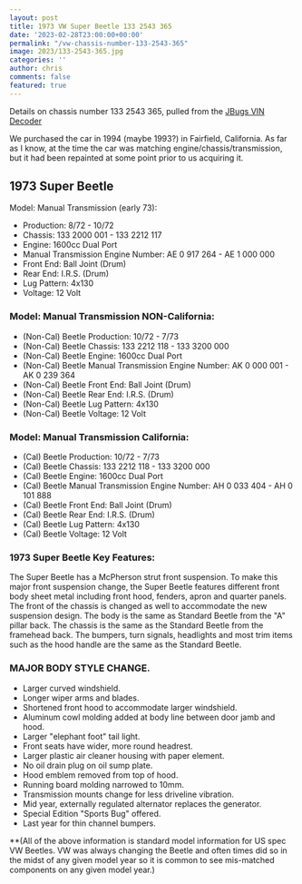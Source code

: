 ```yaml
---
layout: post
title: 1973 VW Super Beetle 133 2543 365
date: '2023-02-28T23:00:00+00:00'
permalink: "/vw-chassis-number-133-2543-365"
image: 2023/133-2543-365.jpg
categories: ''
author: chris
comments: false
featured: true
---
```

Details on chassis number 133 2543 365, pulled from the [JBugs VIN Decoder](https://www.jbugs.com/category/vw-vin.html)

We purchased the car in 1994 (maybe 1993?) in Fairfield, California. As far as I know, at the time the car was matching engine/chassis/transmission, but it had been repainted at some point prior to us acquiring it.

## 1973 Super Beetle

Model: Manual Transmission (early 73):
- Production: 8/72 - 10/72
- Chassis: 133 2000 001 - 133 2212 117
- Engine: 1600cc Dual Port
- Manual Transmission Engine Number: AE 0 917 264 - AE 1 000 000
- Front End: Ball Joint (Drum)
- Rear End: I.R.S. (Drum)
- Lug Pattern: 4x130
- Voltage: 12 Volt

### Model: Manual Transmission NON-California:
- (Non-Cal) Beetle Production: 10/72 - 7/73
- (Non-Cal) Beetle Chassis: 133 2212 118 - 133 3200 000
- (Non-Cal) Beetle Engine: 1600cc Dual Port
- (Non-Cal) Beetle Manual Transmission Engine Number: AK 0 000 001 - AK 0 239 364
- (Non-Cal) Beetle Front End: Ball Joint (Drum)
- (Non-Cal) Beetle Rear End: I.R.S. (Drum)
- (Non-Cal) Beetle Lug Pattern: 4x130
- (Non-Cal) Beetle Voltage: 12 Volt

### Model: Manual Transmission California:
- (Cal) Beetle Production: 10/72 - 7/73
- (Cal) Beetle Chassis: 133 2212 118 - 133 3200 000
- (Cal) Beetle Engine: 1600cc Dual Port
- (Cal) Beetle Manual Transmission Engine Number: AH 0 033 404 - AH 0 101 888
- (Cal) Beetle Front End: Ball Joint (Drum)
- (Cal) Beetle Rear End: I.R.S. (Drum)
- (Cal) Beetle Lug Pattern: 4x130
- (Cal) Beetle Voltage: 12 Volt


### 1973 Super Beetle Key Features:
The Super Beetle has a McPherson strut front suspension. To make this major front suspension change, the Super Beetle features different front body sheet metal including front hood, fenders, apron and quarter panels. The front of the chassis is changed as well to accommodate the new suspension design. The body is the same as Standard Beetle from the "A" pillar back. The chassis is the same as the Standard Beetle from the framehead back. The bumpers, turn signals, headlights and most trim items such as the hood handle are the same as the Standard Beetle.

### MAJOR BODY STYLE CHANGE.
- Larger curved windshield.
- Longer wiper arms and blades.
- Shortened front hood to accommodate larger windshield.
- Aluminum cowl molding added at body line between door jamb and hood.
- Larger "elephant foot" tail light.
- Front seats have wider, more round headrest.
- Larger plastic air cleaner housing with paper element.
- No oil drain plug on oil sump plate.
- Hood emblem removed from top of hood.
- Running board molding narrowed to 10mm.
- Transmission mounts change for less driveline vibration.
- Mid year, externally regulated alternator replaces the generator.
- Special Edition "Sports Bug" offered.
- Last year for thin channel bumpers.


**(All of the above information is standard model information for US spec VW Beetles. VW was always changing the Beetle and often times did so in the midst of any given model year so it is common to see mis-matched components on any given model year.)
